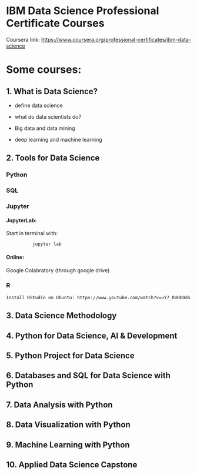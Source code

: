 # IBM Data Science Professional Certificate Courses

Coursera link: https://www.coursera.org/professional-certificates/ibm-data-science

# Some courses:

## 1. What is Data Science?

* define data science

* what do data scientists do?

* Big data and data mining

* deep learning and machine learning
  
## 2. Tools for Data Science

### Python

### SQL
  
### Jupyter
  
#### JupyterLab:

   Start in terminal with: 

              jupyter lab
  
#### Online:
  
  Google Colabratory (through google drive)
  
### R

    Install RStudio on Ubuntu: https://www.youtube.com/watch?v=uY7_RUHbDds



##  3. Data Science Methodology

##  4. Python for Data Science, AI & Development

##  5. Python Project for Data Science

##  6. Databases and SQL for Data Science with Python

##  7. Data Analysis with Python

##  8. Data Visualization with Python

##  9. Machine Learning with Python

##  10. Applied Data Science Capstone




